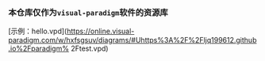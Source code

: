 ### 本仓库仅作为`visual-paradigm`软件的资源库

[示例：hello.vpd](https://online.visual-paradigm.com/w/hxfsgsuv/diagrams/#Uhttps%3A%2F%2Fljq199612.github.io%2Fparadigm%
2Ftest.vpd) 
